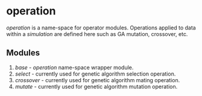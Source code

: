 # operation
*operation* is a name-space for operator modules. Operations applied to data
within a *simulation* are defined here such as GA mutation, crossover, etc.

## Modules
1. *base* - *operation* name-space wrapper module.
2. *select* - currently used for genetic algorithm selection operation.
3. *crossover* - currently used for genetic algorithm mating operation.
4. *mutate* - currently used for genetic algorithm mutation operation.
